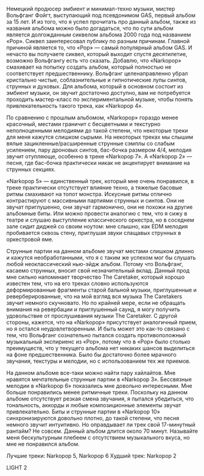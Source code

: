 Немецкий продюсер эмбиент и минимал-техно музыки, мистер Вольфганг Фойгт, выступающий под псевдонимом GAS, первый альбом за 15 лет. И из того, что я успел прочитать про данный альбом, также из названия альбома можно было догадаться, что по сути альбом является долгожданным сиквелом альбома 2000 года под названием «Pop». Сиквел заинтересовал публику по разным причинам. Главной причиной является то, что «Pop» — самый популярный альбом GAS. И нечасто вы получаете сиквел, который выходит спустя десятилетие, возможно Вольфгангу есть что сказать. Добавлю, что «Narkopop» смахивает на попытку создать альбом, который полностью не соответствует предшественнику. Вольфганг целенаправленно убрал кристально чистые, соблазнительные и гипнотические лупы синтов, струнных и духовых. Для альбома, который в основном состоит из эмбиент музыки, он звучит достаточно доступно, вам не потребуется проходить мастер-класс по экспериментальной музыке, чтобы понять привлекательность такого трека, как «Narkopop 4».

По сравнению с прошлым альбомом, «Narkopop» гораздо менее красочный, местами граничит с бесцветными и текстурно неполноценными мелодиями до такой степени, что некоторые треки для меня кажутся слишком сырыми. На некоторых треках мы слышим вялые зацикленные/расширенные струнные сэмплы со слабым усилением, пару дроновых синтов, бас-бочка размером 4/4, мелодия звучит отупляюще, особенно в треке «Narkopop 7». А «Narkopop 2» — песня, где бас-бочка практически никак не акцентирует внимание на струнных секциях.

«Narkopop 5» — единственный трек, который мне очень понравился, в треке практически отсутствует влияние техно, а тяжелые басовые ритмы смахивают на топот монстра. Искусные ритмы отлично контрастируют с массивными партиями струнных и синтов. Они не звучат приглушенно, они звучат гармонично, они не похожи на другие альбомные биты. Или можно провести аналогию с тем, что я сижу в театре и слушаю выступление классического оркестра, но в соседнем зале сидит диджей со своим ноутом: мне слышно, как EDM мелодия пробивается сквозь стену, приглушая звуки слащавых струнных в оркестровой яме.

Cтрунные партии на данном альбоме звучат местами слишком длинно и кажутся необработанными, что я с таким же успехом мог бы слушать любой неоклассический нью-эйдж альбом. Потому что Вольфганг, касаемо струнных, вносит свой незначительный вклад. Данный прод мне сильно напоминает творчество The Caretaker, который хорошо известен тем, что на его треках словно используются деформированные фрагменты старой бальной музыки, приглушенные и реверберированные, что на мой взгляд вся музыка The Caretakers звучит немного скучновато. Но по крайней мере, если не обращать внимания на ревербации и приглушенный саунд, я могу получить удовольствие от прослушивания музыки The Caretaker. С другой стороны, кажется, что на «Narkopop» присутствует аналогичный прием, но я остался неудовлетворенным. И быть может это как-то связано с тем, что Вольфганг сознательно пытался создать противоположный музыкальный экспириенс из «Pop», потому что в «Pop» было столько преимуществ, что у текущего альбома нет никаких шансов выделиться на фоне предшественника. Было бы достаточно более мрачного звучания, текстуры и мелодии, но с использованием тех же приемов.

На данном альбоме все-таки можно найти пару хайлайтов. Мне нравятся мечтательные струнные партии в «Narkopop 3». Бессвязные мелодии в «Narkopop 6» показались мне довольно интересными. Мне больше понравились менее ритмичные треки. Поскольку на данном альбоме отсутствует резкая смена звучания, я пытался убедиться, что тональность, аккорды и любые композиционные элементы звучат привлекательно. Биты и струнные партии в «Narkopop 10» синхронизируются довольно плотно, до такой степени, что песня немного звучит интуитивно. Но оправдывает ли трек свой 17-минутный рантайм? Не совсем. Данный альбом длится около 70 минут. Называйте меня бескультурным плебеем с отсутствием музыкального вкуса, но мне не понравился альбом.

Лучшие треки: Narkopop 5, Narkopop 6
Худший трек: Narkopop 2

LIGHT 2
